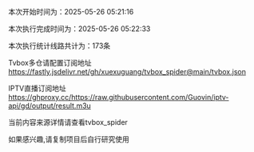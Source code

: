 
本次开始时间为：2025-05-26 05:21:16

本次执行完成时间为：2025-05-26 05:22:33

本次执行统计线路共计为：173条

Tvbox多仓请配置订阅地址 https://fastly.jsdelivr.net/gh/xuexuguang/tvbox_spider@main/tvbox.json

IPTV直播订阅地址 https://ghproxy.cc/https://raw.githubusercontent.com/Guovin/iptv-api/gd/output/result.m3u

当前内容来源详情请查看tvbox_spider

如果感兴趣,请复制项目后自行研究使用
